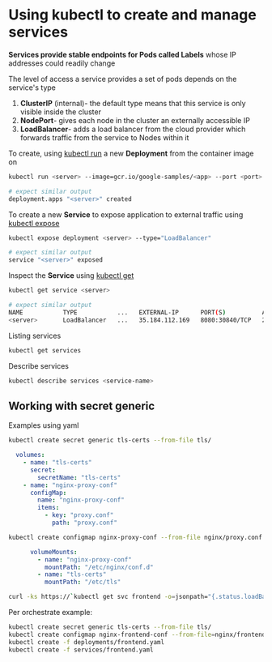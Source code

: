 # Using kubectl to create and manage services

**Services provide stable endpoints for Pods called Labels** whose IP addresses could readily change

The level of access a service provides a set of pods depends on the service's type

1. **ClusterIP** (internal)- the default type means that this service is only visible inside the cluster
2. **NodePort**- gives each node in the cluster an externally accessible IP
3. **LoadBalancer**- adds a load balancer from the cloud provider which forwards traffic from the service to Nodes within it

To create, using [kubectl run](https://kubernetes.io/docs/reference/generated/kubectl/kubectl-commands#run) a new **Deployment** <server> from the <app> container image on <port>

```sh
kubectl run <server> --image=gcr.io/google-samples/<app> --port <port>

# expect similar output
deployment.apps "<server>" created
```

To create a new **Service** to expose application to external traffic using [kubectl expose](https://kubernetes.io/docs/reference/generated/kubectl/kubectl-commands#expose)

```sh
kubectl expose deployment <server> --type="LoadBalancer"

# expect similar output
service "<server>" exposed
```

Inspect the **Service** using [kubectl get](https://kubernetes.io/docs/user-guide/kubectl/v1.9/#get)

```sh
kubectl get service <server>

# expect similar output
NAME           TYPE           ...   EXTERNAL-IP      PORT(S)          AGE
<server>       LoadBalancer   ...   35.184.112.169   8080:30840/TCP   2m
```

Listing services

```sh
kubectl get services
```

Describe services

```sh
kubectl describe services <service-name>
```

## Working with secret generic

Examples using yaml

```sh
kubectl create secret generic tls-certs --from-file tls/
```

```yaml
  volumes:
    - name: "tls-certs"
      secret:
        secretName: "tls-certs"
    - name: "nginx-proxy-conf"
      configMap:
        name: "nginx-proxy-conf"
        items:
          - key: "proxy.conf"
            path: "proxy.conf"

```

```sh
kubectl create configmap nginx-proxy-conf --from-file nginx/proxy.conf
```

```yaml
      volumeMounts:
        - name: "nginx-proxy-conf"
          mountPath: "/etc/nginx/conf.d"
        - name: "tls-certs"
          mountPath: "/etc/tls"
```

```sh
curl -ks https://`kubectl get svc frontend -o=jsonpath="{.status.loadBalancer.ingress[0].ip}"`
```

Per orchestrate example:

```sh
kubectl create secret generic tls-certs --from-file tls/
kubectl create configmap nginx-frontend-conf --from-file=nginx/frontend.conf
kubectl create -f deployments/frontend.yaml
kubectl create -f services/frontend.yaml
```
